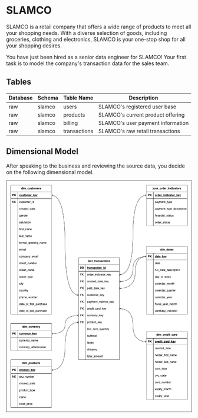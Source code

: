 # SLAMCO

SLAMCO is a retail company that offers a wide range of products to meet all your
shopping needs. With a diverse selection of goods, including groceries,
clothing and electronics, SLAMCO is your one-stop shop for all your shopping
desires.

You have just been hired as a senior data engineer for SLAMCO! Your first task
is to model the company's transaction data for the sales team.

## Tables

| Database | Schema | Table Name   | Description                       |
| -------- | ------ | ------------ | -----------                       |
| raw      | slamco | users        | SLAMCO's registered user base     |
| raw      | slamco | products     | SLAMCO's current product offering |
| raw      | slamco | billing      | SLAMCO's user payment information |
| raw      | slamco | transactions | SLAMCO's raw retail transactions  |

## Dimensional Model

After speaking to the business and reviewing the source data, you decide on the
following dimensional model.

<p align="center">
  <img width="700" src="./assets/readme_sales_model.drawio.png"/>
</p>
